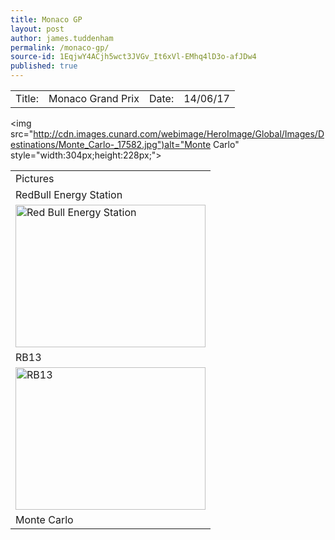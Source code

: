```yaml
---
title: Monaco GP
layout: post
author: james.tuddenham
permalink: /monaco-gp/
source-id: 1EqjwY4ACjh5wct3JVGv_It6xVl-EMhq4lD3o-afJDw4
published: true
---
```

<table>
  <tr>
    <td>Title:  </td>
    <td>Monaco Grand Prix</td>
    <td> Date:  </td>
    <td>14/06/17</td>
  </tr>
</table>


<table>
  <tr>
    <td>Pictures</td>
  </tr>
  <tr>
    <td>RedBull Energy Station</td>
  </tr>
  <tr>
    <td> 

<img src="https://image.redbull.com/rbcom/010/2014-05-22/1331653260402_2/0010/1/1500/1000/1/red-bull-energy-station-in-monte-carlo-harbour-as-viewed-by-cartoonist-cirebox.png" alt="Red Bull Energy Station" style="width:304px;height:228px;">
 

  <tr>
    <td>RB13</td>
  </tr>
  <tr>
    <td>
    
<img src="https://www.motorsportweek.com/admin/ckfinder/userfiles/images/Features/jm17127fe100.jpg" alt="RB13" style="width:304px;height:228px;">
 
  <tr>
    <td>Monte Carlo</td>
  </tr>
  <tr>
    
<img src="http://cdn.images.cunard.com/webimage/HeroImage/Global/Images/Destinations/Monte_Carlo-_17582.jpg")alt="Monte Carlo" style="width:304px;height:228px;">
  
</table>


